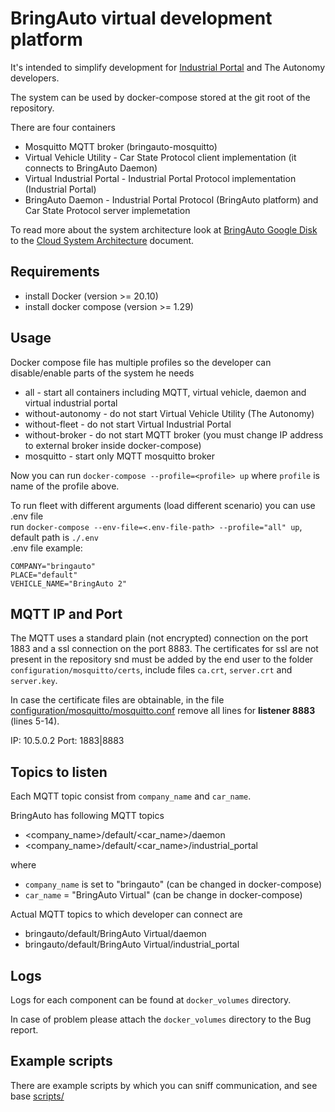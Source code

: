 
# BringAuto virtual development platform

It's intended to simplify development for [Industrial Portal] and The Autonomy developers.

The system can be used by docker-compose stored at the git root of the repository.

There are four containers

- Mosquitto MQTT broker (bringauto-mosquitto)
- Virtual Vehicle Utility - Car State Protocol client implementation (it connects to BringAuto Daemon)
- Virtual Industrial Portal - Industrial Portal Protocol implementation (Industrial Portal)
- BringAuto Daemon - Industrial Portal Protocol (BringAuto platform) and Car State Protocol server implemetation

To read more about the system architecture look at [BringAuto Google Disk]
to the [Cloud System Architecture] document.

## Requirements

- install Docker (version >= 20.10)
- install docker compose (version >= 1.29)

## Usage


Docker compose file has multiple profiles so the developer can disable/enable parts of the system he needs

- all - start all containers including MQTT, virtual vehicle, daemon and virtual industrial portal
- without-autonomy - do not start Virtual Vehicle Utility (The Autonomy)
- without-fleet - do not start Virtual Industrial Portal
- without-broker - do not start MQTT broker (you must change IP address to external broker inside docker-compose)
- mosquitto - start only MQTT mosquitto broker

Now you can run `docker-compose --profile=<profile> up` where `profile` is name of the profile above.

To run fleet with different arguments (load different scenario) you can use .env file  
run `docker-compose --env-file=<.env-file-path> --profile="all" up`, default path is `./.env`  
.env file example:
```
COMPANY="bringauto"
PLACE="default"
VEHICLE_NAME="BringAuto 2"
```
## MQTT IP and Port

The MQTT uses a standard plain (not encrypted) connection on the port 1883 and a ssl connection on the port 8883. The certificates for ssl are not present in the repository snd must be added by the end user to the folder
`configuration/mosquitto/certs`, include files `ca.crt`, `server.crt` and `server.key`.

In case the certificate files are obtainable, in the file [configuration/mosquitto/mosquitto.conf](configuration/mosquitto/mosquitto.conf) remove all lines for **listener 8883** (lines 5-14).

IP: 10.5.0.2
Port: 1883|8883

## Topics to listen

Each MQTT topic consist from `company_name` and `car_name`.

BringAuto has following MQTT topics

- \<company_name>/default/\<car_name>/daemon
- \<company_name>/default/\<car_name>/industrial_portal

where 
- `company_name` is set to "bringauto" (can be changed in docker-compose)
- `car_name` = "BringAuto Virtual" (can be change in docker-compose)

Actual MQTT topics to which developer can connect are

- bringauto/default/BringAuto Virtual/daemon
- bringauto/default/BringAuto Virtual/industrial_portal


## Logs

Logs for each component can be found at `docker_volumes` directory.

In case of problem please attach the `docker_volumes` directory to the Bug report.

## Example scripts

There are example scripts by which you can sniff communication, and see base 
[scripts/]


[Industrial Portal]: https://github.com/bringauto/industrial-portal
[Google Artifacts Registry]: https://console.cloud.google.com/artifacts/docker/bringauto-infrastructure/europe-west1/virtual-platform?hl=cs&project=bringauto-infrastructure
[Cloud System Architecture]: https://docs.google.com/document/d/1jgSrBhZm73j_DkxNMtRgBLvnh_K-MUsL7z576hUat-I
[BringAuto Google Disk]: https://drive.google.com/drive/u/0/folders/1ZE9VRs86QtP6GqTJBl6vRJLmkh1lTEc5
[scripts/]: scripts/
